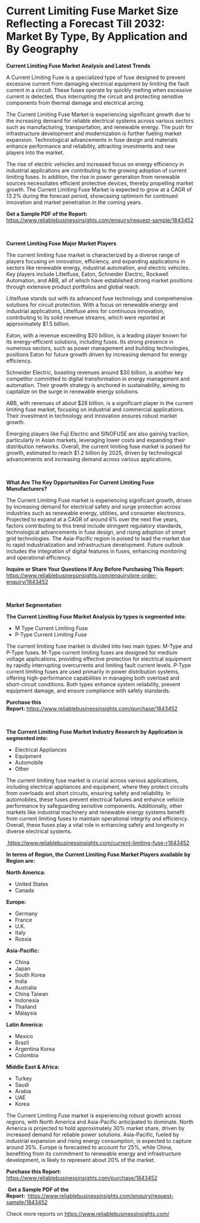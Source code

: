 <p><h1>Current Limiting Fuse Market Size Reflecting a Forecast Till 2032: Market By Type, By Application and By Geography</h1></p><p><strong>Current Limiting Fuse Market Analysis and Latest Trends</strong></p>
<p><p>A Current Limiting Fuse is a specialized type of fuse designed to prevent excessive current from damaging electrical equipment by limiting the fault current in a circuit. These fuses operate by quickly melting when excessive current is detected, thus interrupting the circuit and protecting sensitive components from thermal damage and electrical arcing.</p><p>The Current Limiting Fuse Market is experiencing significant growth due to the increasing demand for reliable electrical systems across various sectors such as manufacturing, transportation, and renewable energy. The push for infrastructure development and modernization is further fueling market expansion. Technological advancements in fuse design and materials enhance performance and reliability, attracting investments and new players into the market.</p><p>The rise of electric vehicles and increased focus on energy efficiency in industrial applications are contributing to the growing adoption of current limiting fuses. In addition, the rise in power generation from renewable sources necessitates efficient protective devices, thereby propelling market growth. The Current Limiting Fuse Market is expected to grow at a CAGR of 13.2% during the forecast period, showcasing optimism for continued innovation and market penetration in the coming years.</p></p>
<p><strong>Get a Sample PDF of the Report:&nbsp;</strong> <a href="https://www.reliablebusinessinsights.com/enquiry/request-sample/1843452?utm_campaign=3113&utm_medium=2&utm_source=Github&utm_content=ia&utm_term=07042025&utm_id=current-limiting-fuse">https://www.reliablebusinessinsights.com/enquiry/request-sample/1843452</a></p>
<p>&nbsp;</p>
<p><strong>Current Limiting Fuse Major Market Players</strong></p>
<p><p>The current limiting fuse market is characterized by a diverse range of players focusing on innovation, efficiency, and expanding applications in sectors like renewable energy, industrial automation, and electric vehicles. Key players include Littelfuse, Eaton, Schneider Electric, Rockwell Automation, and ABB, all of which have established strong market positions through extensive product portfolios and global reach.</p><p>Littelfuse stands out with its advanced fuse technology and comprehensive solutions for circuit protection. With a focus on renewable energy and industrial applications, Littelfuse aims for continuous innovation, contributing to its solid revenue streams, which were reported at approximately $1.5 billion.</p><p>Eaton, with a revenue exceeding $20 billion, is a leading player known for its energy-efficient solutions, including fuses. Its strong presence in numerous sectors, such as power management and building technologies, positions Eaton for future growth driven by increasing demand for energy efficiency.</p><p>Schneider Electric, boasting revenues around $30 billion, is another key competitor committed to digital transformation in energy management and automation. Their growth strategy is anchored in sustainability, aiming to capitalize on the surge in renewable energy solutions.</p><p>ABB, with revenues of about $28 billion, is a significant player in the current limiting fuse market, focusing on industrial and commercial applications. Their investment in technology and innovation ensures robust market growth.</p><p>Emerging players like Fuji Electric and SINOFUSE are also gaining traction, particularly in Asian markets, leveraging lower costs and expanding their distribution networks. Overall, the current limiting fuse market is poised for growth, estimated to reach $1.2 billion by 2025, driven by technological advancements and increasing demand across various applications.</p></p>
<p>&nbsp;</p>
<p><strong>What Are The Key Opportunities For Current Limiting Fuse Manufacturers?</strong></p>
<p><p>The Current Limiting Fuse market is experiencing significant growth, driven by increasing demand for electrical safety and surge protection across industries such as renewable energy, utilities, and consumer electronics. Projected to expand at a CAGR of around 6% over the next five years, factors contributing to this trend include stringent regulatory standards, technological advancements in fuse design, and rising adoption of smart grid technologies. The Asia-Pacific region is poised to lead the market due to rapid industrialization and infrastructure development. Future outlook includes the integration of digital features in fuses, enhancing monitoring and operational efficiency.</p></p>
<p><strong>Inquire or Share Your Questions If Any Before Purchasing This Report:</strong> <a href="https://www.reliablebusinessinsights.com/enquiry/pre-order-enquiry/1843452?utm_campaign=3113&utm_medium=2&utm_source=Github&utm_content=ia&utm_term=07042025&utm_id=current-limiting-fuse">https://www.reliablebusinessinsights.com/enquiry/pre-order-enquiry/1843452</a></p>
<p>&nbsp;</p>
<p><strong>Market Segmentation</strong></p>
<p><strong>The Current Limiting Fuse Market Analysis by types is segmented into:</strong></p>
<p><ul><li>M Type Current Limiting Fuse</li><li>P-Type Current Limiting Fuse</li></ul></p>
<p><p>The current limiting fuse market is divided into two main types: M-Type and P-Type fuses. M-Type current limiting fuses are designed for medium voltage applications, providing effective protection for electrical equipment by rapidly interrupting overcurrents and limiting fault current levels. P-Type current limiting fuses are used primarily in power distribution systems, offering high-performance capabilities in managing both overload and short-circuit conditions. Both types enhance system reliability, prevent equipment damage, and ensure compliance with safety standards.</p></p>
<p><strong>Purchase this Report:&nbsp;</strong><a href="https://www.reliablebusinessinsights.com/purchase/1843452?utm_campaign=3113&utm_medium=2&utm_source=Github&utm_content=ia&utm_term=07042025&utm_id=current-limiting-fuse">https://www.reliablebusinessinsights.com/purchase/1843452</a></p>
<p>&nbsp;</p>
<p><strong>The Current Limiting Fuse Market Industry Research by Application is segmented into:</strong></p>
<p><ul><li>Electrical Appliances</li><li>Equipment</li><li>Automobile</li><li>Other</li></ul></p>
<p><p>The current limiting fuse market is crucial across various applications, including electrical appliances and equipment, where they protect circuits from overloads and short circuits, ensuring safety and reliability. In automobiles, these fuses prevent electrical failures and enhance vehicle performance by safeguarding sensitive components. Additionally, other markets like industrial machinery and renewable energy systems benefit from current limiting fuses to maintain operational integrity and efficiency. Overall, these fuses play a vital role in enhancing safety and longevity in diverse electrical systems.</p></p>
<p><a href="https://www.reliablebusinessinsights.com/current-limiting-fuse-r1843452?utm_campaign=3113&utm_medium=2&utm_source=Github&utm_content=ia&utm_term=07042025&utm_id=current-limiting-fuse">&nbsp;https://www.reliablebusinessinsights.com/current-limiting-fuse-r1843452</a></p>
<p><strong>In terms of Region, the Current Limiting Fuse Market Players available by Region are:</strong></p>
<p>
    <p> <strong> North America: </strong>
        <ul>
            <li>United States</li>
            <li>Canada</li>
        </ul>
        </p> 
    <p> <strong> Europe: </strong>
        <ul>
            <li>Germany</li>
            <li>France</li>
            <li>U.K.</li>
            <li>Italy</li>
            <li>Russia</li>
        </ul>
        </p> 
    <p> <strong> Asia-Pacific: </strong>
        <ul>
            <li>China</li>
            <li>Japan</li>
            <li>South Korea</li>
            <li>India</li>
            <li>Australia</li>
            <li>China Taiwan</li>
            <li>Indonesia</li>
            <li>Thailand</li>
            <li>Malaysia</li>
        </ul>
        </p> 
    <p> <strong> Latin America: </strong>
        <ul>
            <li>Mexico</li>
            <li>Brazil</li>
            <li>Argentina Korea</li>
            <li>Colombia</li>
        </ul>
        </p> 
    <p> <strong> Middle East & Africa: </strong>
        <ul>
            <li>Turkey</li>
            <li>Saudi</li>
            <li>Arabia</li>
            <li>UAE</li>
            <li>Korea</li>
        </ul>
    </p>
    </p>
<p><p>The Current Limiting Fuse market is experiencing robust growth across regions, with North America and Asia-Pacific anticipated to dominate. North America is projected to hold approximately 30% market share, driven by increased demand for reliable power solutions. Asia-Pacific, fueled by industrial expansion and rising energy consumption, is expected to capture around 35%. Europe is forecasted to account for 25%, while China, benefiting from its commitment to renewable energy and infrastructure development, is likely to represent about 20% of the market.</p></p>
<p><strong>Purchase this Report: </strong><a href="https://www.reliablebusinessinsights.com/purchase/1843452?utm_campaign=3113&utm_medium=2&utm_source=Github&utm_content=ia&utm_term=07042025&utm_id=current-limiting-fuse">https://www.reliablebusinessinsights.com/purchase/1843452</a></p>
<p>&nbsp;<strong>Get a Sample PDF of the Report:&nbsp;&nbsp;</strong><a href="https://www.reliablebusinessinsights.com/enquiry/request-sample/1843452?utm_campaign=3113&utm_medium=2&utm_source=Github&utm_content=ia&utm_term=07042025&utm_id=current-limiting-fuse">https://www.reliablebusinessinsights.com/enquiry/request-sample/1843452</a></p>
<p><strong></strong></p>
<p>Check more reports on <a href="https://www.reliablebusinessinsights.com/?utm_campaign=3113&utm_medium=2&utm_source=Github&utm_content=ia&utm_term=07042025&utm_id=current-limiting-fuse">https://www.reliablebusinessinsights.com/</a></p>